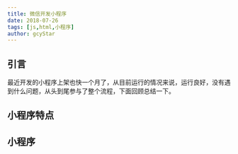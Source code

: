 ```yaml
---
title: 微信开发小程序
date: 2018-07-26
tags: [js,html,小程序]
author: gcyStar
---
```

## 引言
最近开发的小程序上架也快一个月了，从目前运行的情况来说，运行良好，没有遇到什么问题，从头到尾参与了整个流程，下面回顾总结一下。

## 小程序特点
## 小程序





































